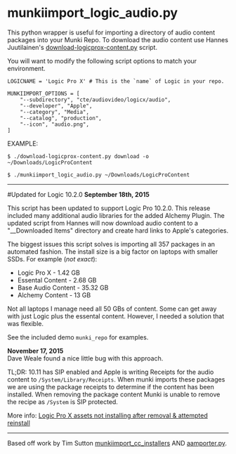 munkiimport_logic_audio.py
===

This python wrapper is useful for importing a directory of audio content packages into your Munki Repo. To download the audio content use Hannes Juutilainen's [download-logicprox-content.py](https://github.com/hjuutilainen/adminscripts/blob/master/download-logicprox-content.py) script. 

You will want to modify the following script options to match your environment.

    LOGICNAME = 'Logic Pro X' # This is the `name` of Logic in your repo.
    
    MUNKIIMPORT_OPTIONS = [
        "--subdirectory", "cte/audiovideo/logicx/audio",    
        "--developer", "Apple",
        "--category", "Media",
        "--catalog", "production",
        "--icon", "audio.png",
    ]


EXAMPLE:

    $ ./download-logicprox-content.py download -o ~/Downloads/LogicProContent

    $ ./munkiimport_logic_audio.py ~/Downloads/LogicProContent

---

#Updated for Logic 10.2.0
**September 18th, 2015**

This script has been updated to support Logic Pro 10.2.0. This release included many additional audio libraries for the added Alchemy Plugin. The updated script from Hannes will now download audio content to a "__Downloaded Items" directory and create hard links to Apple's categories. 

The biggest issues this script solves is importing all 357 packages in an automated fashion. The install size is a big factor on laptops with smaller SSDs. For example (_not exact_):

* Logic Pro X - 1.42 GB
* Essental Content - 2.68 GB
* Base Audio Content - 35.32 GB
* Alchemy Content - 13 GB

Not all laptops I manage need all 50 GBs of content. Some can get away with just Logic plus the essental content. However, I needed a solution that was flexible. 

See the included demo ``munki_repo`` for examples.

**November 17, 2015**  
Dave Weale found a nice little bug with this approach. 

TL;DR: 10.11 has SIP enabled and Apple is writing Receipts for the audio content to `/System/Library/Receipts`. When munki imports these packages we are using the package receipts to determine if the content has been installed. When removing the package content Munki is unable to remove the recipe as `/System` is SIP protected. 

More info: [Logic Pro X assets not installing after removal & attempted reinstall](https://groups.google.com/forum/#!topic/munki-discuss/TjeSl39zGVw)

---

Based off work by Tim Sutton [munkiimport_cc_installers](https://github.com/timsutton/aamporter/blob/master/scripts/munkiimport_cc_installers.py) AND [aamporter.py](https://github.com/timsutton/aamporter/blob/master/aamporter.py).   